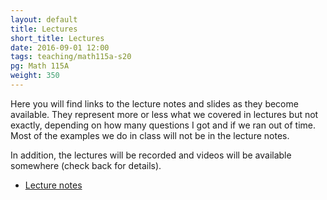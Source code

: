 ```yaml
---
layout: default
title: Lectures
short_title: Lectures
date: 2016-09-01 12:00
tags: teaching/math115a-s20
pg: Math 115A
weight: 350
---
```


Here you will find links to the lecture notes and slides as they become available. They represent more or less what we covered in lectures but not exactly, depending on how many questions I got and if we ran out of time. Most of the examples we do in class will not be in the lecture notes.

In addition, the lectures will be recorded and videos will be available somewhere (check back for details). 

- [Lecture notes](lecture-notes.pdf)

<!-- - Lecture 1: Vector spaces, 1.2.1, 1.2.11. -->
<!-- - Lecture 2: Subspaces, 1.3.1, 1.3.11, -->
<!-- - Lecture 3: More subspaces, 1.3.12 -->
<!-- - Lecture 4: Linear (in)dependance, 1.4.1, 1.5.1, 1.5.2a -->
<!-- - Lecture 5: Bases and dimension, 1.6.1, 1.6.2a -->
<!-- - Lecture 6: Bases and dimension, 1.6.3a, 1.6.6 -->
<!-- - Lecture 7: Linear transformations -->
<!-- - Lecture 8: Review -->
<!-- - Lecture 9: Kernels and images -->
<!-- - Lecture 10: Matrix representations -->
<!-- - Lecture 11: Matrix representations -->
<!-- - Lecture 12: Composition of transformations -->
<!-- - Lecture 13: Isomorphisms -->
<!-- - Lecture 14: Change of coordinates  -->
<!-- - Lecture 15: Determinants -->
<!-- - Lecture 16: Eigenvectors and eigenvalues -->
<!-- - Lecture 17: Eigenvectors and eigenvalues -->
<!-- - Lecture 18: Review -->
<!-- - Lecture 19: Diagonalizability -->
<!-- - Lecture 20: Diagonalizability -->
<!-- - Lecture 21: Inner products -->
<!-- - Lecture 22: Gram-Schmidt orthogonalization -->
<!-- - Lecture 23: Adjoints -->
<!-- - Lecture 24: Normal and self adjoint operators -->
<!-- - Lecture 25: Normal and self adjoint operators -->
<!-- - Lecture 26: Review. -->
